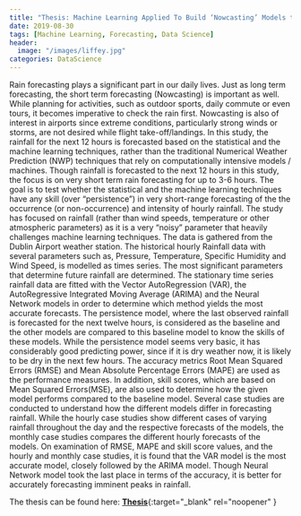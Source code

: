 ```yaml
---
title: "Thesis: Machine Learning Applied To Build ‘Nowcasting’ Models to Predict Irish Rainfall"
date: 2019-08-30
tags: [Machine Learning, Forecasting, Data Science]
header:
  image: "/images/liffey.jpg"
categories: DataScience
---
```


Rain forecasting plays a significant part in our daily lives. Just as long term forecasting, the short term forecasting (Nowcasting) is important as well. While planning for activities, such as outdoor sports, daily commute or even tours, it becomes imperative to check the rain first. Nowcasting is also of interest in airports since extreme conditions, particularly strong winds or storms, are not desired while flight take-off/landings. In this study, the rainfall for the next 12 hours is forecasted based on the statistical and the machine learning techniques, rather than the traditional Numerical Weather Prediction (NWP) techniques that rely on computationally intensive models / machines. Though rainfall is forecasted to the next 12 hours in this study, the focus is on very short term rain forecasting for up to 3-6 hours. The goal is to test whether the statistical and the machine learning techniques have any skill (over “persistence”) in very short-range forecasting of the the occurrence (or non-occurrence) and intensity of hourly rainfall. The study has focused on rainfall (rather than wind speeds, temperature or other atmospheric parameters) as it is a very “noisy” parameter that heavily challenges machine learning techniques. The data is gathered from the Dublin Airport weather station. The historical hourly Rainfall data with several parameters such as, Pressure, Temperature, Specific Humidity and Wind Speed, is modelled as times series. The most significant parameters that determine future rainfall are determined. The stationary time series rainfall data are fitted with the Vector AutoRegression (VAR), the AutoRegressive Integrated Moving Average (ARIMA) and the Neural Network models in order to determine which method yields the most accurate forecasts. The persistence model, where the last observed rainfall is forecasted for the next twelve hours, is considered as the baseline and the other models are compared to this baseline model to know the skills of these models. While the persistence model seems very basic, it has considerably good predicting power, since if it is dry weather now, it is likely to be dry in the next few hours. The accuracy metrics Root Mean Squared Errors (RMSE) and Mean Absolute Percentage Errors (MAPE) are used as the performance measures. In addition, skill scores, which are based on Mean Squared Errors(MSE), are also used to determine how the given model performs compared to the baseline model. Several case studies are conducted to understand how the different models differ in forecasting rainfall. While the hourly case studies show different cases of varying rainfall throughout the day and the respective forecasts of the models, the monthly case studies compares the different hourly forecasts of the models. On examination of RMSE, MAPE and skill score values, and the hourly and monthly case studies, it is found that the VAR model is the most accurate model, closely followed by the ARIMA model. Though Neural Network model took the last place in terms of the accuracy, it is better for accurately forecasting imminent peaks in rainfall.

The thesis can be found here:
[**Thesis**](https://abhishek7kulkarni.github.io/thesis/Thesis-RainNowcasting-18200536.pdf){:target="_blank" rel="noopener" }
